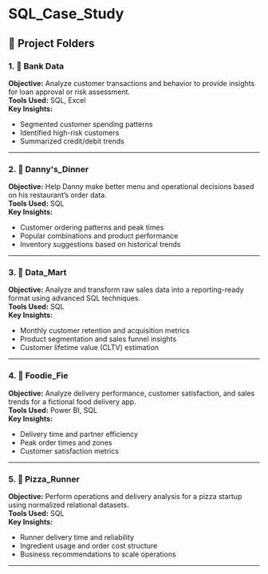 # SQL_Case_Study
## 📁 Project Folders

### 1. 📂 Bank Data
**Objective:** Analyze customer transactions and behavior to provide insights for loan approval or risk assessment.  
**Tools Used:** SQL, Excel  
**Key Insights:**
- Segmented customer spending patterns
- Identified high-risk customers
- Summarized credit/debit trends

---

### 2. 📂 Danny's_Dinner
**Objective:** Help Danny make better menu and operational decisions based on his restaurant’s order data.  
**Tools Used:** SQL  
**Key Insights:**
- Customer ordering patterns and peak times
- Popular combinations and product performance
- Inventory suggestions based on historical trends

---

### 3. 📂 Data_Mart
**Objective:** Analyze and transform raw sales data into a reporting-ready format using advanced SQL techniques.  
**Tools Used:** SQL  
**Key Insights:**
- Monthly customer retention and acquisition metrics
- Product segmentation and sales funnel insights
- Customer lifetime value (CLTV) estimation

---

### 4. 📂 Foodie_Fie
**Objective:** Analyze delivery performance, customer satisfaction, and sales trends for a fictional food delivery app.  
**Tools Used:** Power BI, SQL  
**Key Insights:**
- Delivery time and partner efficiency
- Peak order times and zones
- Customer satisfaction metrics

---

### 5. 📂 Pizza_Runner
**Objective:** Perform operations and delivery analysis for a pizza startup using normalized relational datasets.  
**Tools Used:** SQL  
**Key Insights:**
- Runner delivery time and reliability
- Ingredient usage and order cost structure
- Business recommendations to scale operations

---
